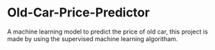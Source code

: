 # Old-Car-Price-Predictor
A machine learning model to predict the price of old car, this project is made by using the supervised machine learning algoritham.
